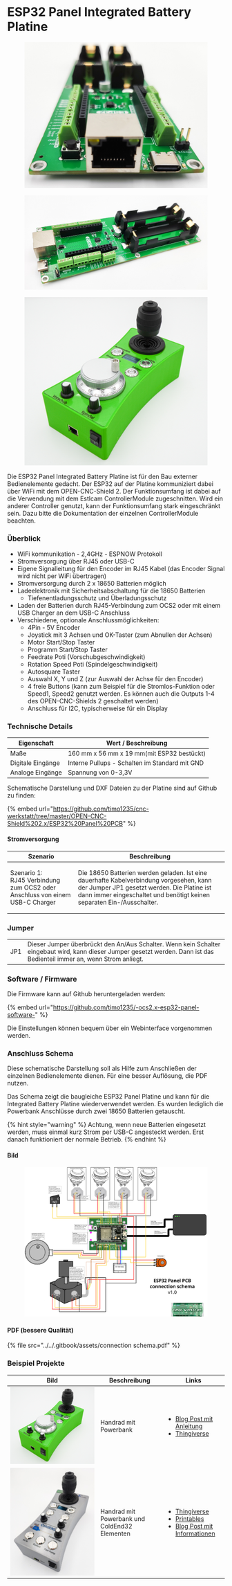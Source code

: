 # ESP32 Panel Integrated Battery Platine

<div><figure><img src="../../.gitbook/assets/esp32_panel_integrated_battery-1200px.jpg" alt=""><figcaption></figcaption></figure> <figure><img src="../../.gitbook/assets/esp32_panel_integrated_battery1-1200px.jpg" alt=""><figcaption></figcaption></figure> <figure><img src="../../.gitbook/assets/Handrad-1200px (1).jpg" alt=""><figcaption></figcaption></figure></div>



Die ESP32 Panel Integrated Battery Platine ist für den Bau externer Bedienelemente gedacht. Der ESP32 auf der Platine kommuniziert dabei über WiFi mit dem OPEN-CNC-Shield 2. Der Funktionsumfang ist dabei auf die Verwendung mit dem Estlcam ControllerModule zugeschnitten. Wird ein anderer Controller genutzt, kann der Funktionsumfang stark eingeschränkt sein. Dazu bitte die Dokumentation der einzelnen ControllerModule beachten.

### Überblick

* WiFi kommunikation - 2,4GHz - ESPNOW Protokoll
* Stromversorgung über RJ45 oder USB-C&#x20;
* Eigene Signalleitung für den Encoder im RJ45 Kabel (das Encoder Signal wird nicht per WiFi übertragen)
* Stromversorgung durch 2 x 18650 Batterien möglich
* Ladeelektronik mit Sicherheitsabschaltung für die 18650 Batterien
  * Tiefenentladungsschutz und Überladungsschutz
* Laden der Batterien durch RJ45-Verbindung zum OCS2 oder mit einem USB Charger an dem USB-C Anschluss
* Verschiedene, optionale Anschlussmöglichkeiten:
  * 4Pin - 5V Encoder
  * Joystick mit 3 Achsen und OK-Taster (zum Abnullen der Achsen)
  * Motor Start/Stop Taster
  * Programm Start/Stop Taster
  * Feedrate Poti (Vorschubgeschwindigkeit)
  * Rotation Speed Poti (Spindelgeschwindigkeit)
  * Autosquare Taster
  * Auswahl X, Y und Z (zur Auswahl der Achse für den Encoder)
  * 4 freie Buttons (kann zum Beispiel für die Stromlos-Funktion oder Speed1, Speed2 genutzt werden. Es können auch die Outputs 1-4 des OPEN-CNC-Shields 2 geschaltet werden)
  * Anschluss für I2C, typischerweise für ein Display

### Technische Details

| Eigenschaft       | Wert / Beschreibung                            |
| ----------------- | ---------------------------------------------- |
| Maße              | 160 mm x 56 mm x 19 mm(mit ESP32 bestückt)     |
| Digitale Eingänge | Interne Pullups - Schalten im Standard mit GND |
| Analoge Eingänge  | Spannung von 0-3,3V                            |

Schematische Darstellung und DXF Dateien zu der Platine sind auf Github zu finden:&#x20;

{% embed url="https://github.com/timo1235/cnc-werkstatt/tree/master/OPEN-CNC-Shield%202.x/ESP32%20Panel%20PCB" %}

#### Stromversorgung

| Szenario                                                                               | Beschreibung                                                                                                                                                                                                     |
| -------------------------------------------------------------------------------------- | ---------------------------------------------------------------------------------------------------------------------------------------------------------------------------------------------------------------- |
| <p>Szenario 1:<br>RJ45 Verbindung zum OCS2 oder Anschluss von einem  USB-C Charger</p> | Die 18650 Batterien werden geladen. Ist eine dauerhafte Kabelverbindung vorgesehen, kann der Jumper JP1 gesetzt werden. Die Platine ist dann immer eingeschaltet und benötigt keinen separaten Ein-/Ausschalter. |

### Jumper

|     |                                                                                                                                                                           |
| --- | ------------------------------------------------------------------------------------------------------------------------------------------------------------------------- |
| JP1 | Dieser Jumper überbrückt den An/Aus Schalter. Wenn kein Schalter eingebaut wird, kann dieser Jumper gesetzt werden. Dann ist das Bedienteil immer an, wenn Strom anliegt. |

### Software / Firmware

Die Firmware kann auf Github heruntergeladen werden:&#x20;

{% embed url="https://github.com/timo1235/-ocs2.x-esp32-panel-software-" %}

Die Einstellungen können bequem über ein Webinterface vorgenommen werden.

### Anschluss Schema

Diese schematische Darstellung soll als Hilfe zum Anschließen der einzelnen Bedienelemente dienen. Für eine besser Auflösung, die PDF nutzen.

Das Schema zeigt die baugleiche ESP32 Panel Platine und kann für die Integrated Battery Platine wiederverwendet werden. Es wurden lediglich die Powerbank Anschlüsse durch zwei 18650 Batterien getauscht.

{% hint style="warning" %}
Achtung, wenn neue Batterien eingesetzt werden, muss einmal kurz Strom per USB-C angesteckt werden. Erst danach funktioniert der normale Betrieb.
{% endhint %}



#### Bild

<figure><img src="../../.gitbook/assets/connection schema.jpg" alt=""><figcaption></figcaption></figure>

#### PDF (bessere Qualität)

{% file src="../../.gitbook/assets/connection schema.pdf" %}

### Beispiel Projekte

| Bild                                                                             | Beschreibung                                  | Links                                                                                                                                                                                                                                                                                                                    |
| -------------------------------------------------------------------------------- | --------------------------------------------- | ------------------------------------------------------------------------------------------------------------------------------------------------------------------------------------------------------------------------------------------------------------------------------------------------------------------------ |
| <img src="../../.gitbook/assets/Handrad-1200px.jpg" alt="" data-size="original"> | Handrad mit Powerbank                         | <ul><li><a href="https://blog.altholtmann.com/cnc-handrad-open-cnc-shield-2/">Blog Post mit Anleitung</a></li><li><a href="https://www.thingiverse.com/thing:5641305">Thingiverse</a></li></ul>                                                                                                                          |
| ![](../../.gitbook/assets/ESP32_Panel_Coldend_Front3-500px.jpg)                  | Handrad mit Powerbank und ColdEnd32 Elementen | <ul><li><a href="https://www.thingiverse.com/thing:6033990">Thingiverse</a></li><li><a href="https://www.printables.com/model/489073-handwheel-estlcam-coldend-ocs2-wifi">Printables</a></li><li><a href="https://blog.altholtmann.com/esp32-wifi-panel-ocs2-estlcam-coldend/">Blog Post mit Informationen</a></li></ul> |
